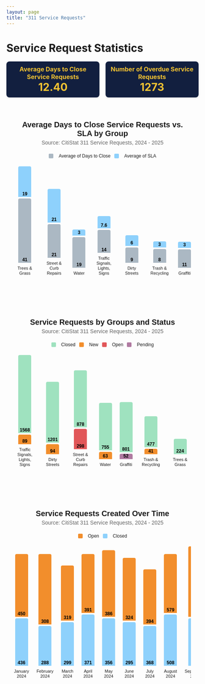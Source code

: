 ```yaml
---
layout: page
title: "311 Service Requests"
---
```


# Service Request Statistics

<b></b>
<b></b>

<!-- Stat Boxes -->
<div style="display: flex; gap: 16px; justify-content: center; align-items: stretch;">
  <div style="background-color: #121f3f; padding: 10px; border-radius: 8px; width: 250px; text-align: center; box-shadow: 0 2px 4px rgba(0,0,0,0.1);">
    <div style="color: #f1c232; font-weight: bold; font-size: 16px;">Average Days to Close Service Requests</div>
    <div style="color: #f1c232; font-weight: bold; font-size: 28px;">12.40</div>
  </div>
  <div style="background-color: #121f3f; padding: 10px; border-radius: 8px; width: 250px; text-align: center; box-shadow: 0 2px 4px rgba(0,0,0,0.1);">
    <div style="color: #f1c232; font-weight: bold; font-size: 16px;">Number of Overdue Service Requests</div>
    <div style="color: #f1c232; font-weight: bold; font-size: 28px;">1273</div>
  </div>
</div>

<style>
/* General Layout */
.bar-chart {
  max-width: 900px;
  margin: 40px auto;
  padding: 20px;
  font-family: sans-serif;
  display: block;
  text-align: center;
}
.chart-title {
  text-align: center;
  font-size: 20px;
  font-weight: bold;
  margin-bottom: 4px;
}
.chart-subtitle {
  text-align: center;
  font-size: 14px;
  color: #666;
  margin-bottom: 20px;
}
.chart-legend {
  display: flex;
  justify-content: center;
  align-items: center;
  font-size: 12px;
  margin-bottom: 20px;
  gap: 10px;
}
.chart-legend span {
  display: inline-block;
  width: 12px;
  height: 12px;
  border-radius: 2px;
  margin-right: 4px;
}

/* Bar Area */
.bar-container {
  display: flex;
  align-items: flex-end;
  gap: 20px;
  overflow-x: auto;
  padding-bottom: 30px;
}
.bar-group {
  display: flex;
  flex-direction: column;
  align-items: center;
  gap: 4px;
}

/* Bar and Labels */
.bar {
  width: 30px;
  display: flex;
  align-items: flex-end;
  justify-content: center;
  font-size: 12px;
  font-weight: bold;
  color: #000;
  border-radius: 4px 4px 0 0;
  padding: 2px;
  line-height: 1;
}
.bar-name {
  margin-top: 4px;
  font-size: 11px;
  text-align: center;
  max-width: 70px;
  white-space: normal;
  word-break: keep-all; /* prevents awkward breaks */
  line-height: 13px;
}




/* Bar Colors */
.close-bar { background-color: #abb8c3; }
.sla-bar { background-color: #8ed1fc; }
.closed { background-color: #9FE2BF; }
.new { background-color: #f28e2c; }
.open { background-color: #e15759; }
.pending { background-color: #b07aa1; }
</style>

<!-- Chart 1: Average vs SLA -->
<div class="bar-chart" style="margin-left: auto; margin-right: auto;">
  <div class="chart-title">Average Days to Close Service Requests vs. SLA by Group</div>
  <div class="chart-subtitle">Source: CitiStat 311 Service Requests, 2024 - 2025</div>
  <div class="chart-legend">
    <span style="background-color: #abb8c3;"></span> Average of Days to Close
    <span style="background-color: #8ed1fc;"></span> Average of SLA
  </div>
  <div class="bar-container">
    <div class="bar-group">
      <div class="bar sla-bar" style="height: 76px;">19</div>
      <div class="bar close-bar" style="height: 164px;">41</div>
      <div class="bar-name">Trees & Grass</div>
    </div>
    <div class="bar-group">
      <div class="bar sla-bar" style="height: 84px;">21</div>
      <div class="bar close-bar" style="height: 84px;">21</div>
      <div class="bar-name">Street & Curb Repairs</div>
    </div>
    <div class="bar-group">
      <div class="bar sla-bar" style="height: 12px;">3</div>
      <div class="bar close-bar" style="height: 76px;">19</div>
      <div class="bar-name">Water</div>
    </div>
    <div class="bar-group">
      <div class="bar sla-bar" style="height: 28px;">7.6</div>
      <div class="bar close-bar" style="height: 56px;">14</div>
      <div class="bar-name">Traffic Signals, Lights, Signs</div>
    </div>
    <div class="bar-group">
      <div class="bar sla-bar" style="height: 24px;">6</div>
      <div class="bar close-bar" style="height: 36px;">9</div>
      <div class="bar-name">Dirty Streets</div>
    </div>
    <div class="bar-group">
      <div class="bar sla-bar" style="height: 12px;">3</div>
      <div class="bar close-bar" style="height: 32px;">8</div>
      <div class="bar-name">Trash & Recycling</div>
    </div>
    <div class="bar-group">
      <div class="bar sla-bar" style="height: 12px;">3</div>
      <div class="bar close-bar" style="height: 44px;">11</div>
      <div class="bar-name">Graffiti</div>
    </div>
  </div>
</div>

<!-- Chart 2: Service Requests by Group and Status -->
<div class="bar-chart" style="margin-left: auto; margin-right: auto;">
  <div class="chart-title">Service Requests by Groups and Status</div>
  <div class="chart-subtitle">Source: CitiStat 311 Service Requests, 2024 - 2025</div>
  <div class="chart-legend">
    <span style="background-color: #9FE2BF;"></span> Closed
    <span style="background-color: #f28e2c;"></span> New
    <span style="background-color: #e15759;"></span> Open
    <span style="background-color: #b07aa1;"></span> Pending
  </div>
  <div class="bar-container">
    <div class="bar-group">
      <div class="bar closed" style="height: 200px;">1568</div>
      <div class="bar new" style="height: 21px;">89</div>
      <div class="bar-name">Traffic Signals, Lights, Signs</div>
    </div>
    <div class="bar-group">
      <div class="bar closed" style="height: 155px;">1201</div>
      <div class="bar new" style="height: 22px;">94</div>
      <div class="bar-name">Dirty Streets</div>
    </div>
    <div class="bar-group">
      <div class="bar closed" style="height: 145px;">878</div>
      <div class="bar open" style="height: 49px;">298</div>
      <div class="bar-name">Street & Curb Repairs</div>
    </div>
    <div class="bar-group">
      <div class="bar closed" style="height: 120px;">755</div>
      <div class="bar new" style="height: 15px;">63</div>
      <div class="bar-name">Water</div>
    </div>
    <div class="bar-group">
      <div class="bar closed" style="height: 127px;">801</div>
      <div class="bar pending" style="height: 10px;">52</div>
      <div class="bar-name">Graffiti</div>
    </div>
    <div class="bar-group">
      <div class="bar closed" style="height: 77px;">477</div>
      <div class="bar new" style="height: 10px;">41</div>
      <div class="bar-name">Trash & Recycling</div>
    </div>
    <div class="bar-group">
      <div class="bar closed" style="height: 36px;">224</div>
      <div class="bar-name">Trees & Grass</div>
    </div>
  </div>
</div>

<!-- Chart 3: Service Requests Created Over Time -->

<div class="bar-chart">
  <div class="chart-title">Service Requests Created Over Time</div>
  <div class="chart-subtitle">Source: CitiStat 311 Service Requests, 2024 - 2025</div>
  <div class="chart-legend">
    <span style="background-color: #f28e2c;"></span> Open
    <span style="background-color: #8ed1fc;"></span> Closed
  </div>
  <div class="bar-container">
    <div class="bar-group">
      <div class="bar" style="background-color: #f28e2c; height: 160px;">450</div>
      <div class="bar" style="background-color: #8ed1fc; height: 120px;">436</div>
      <div class="bar-name">January<br>2024</div>
    </div>
    <div class="bar-group">
      <div class="bar" style="background-color: #f28e2c; height: 180px;">308</div>
      <div class="bar" style="background-color: #8ed1fc; height: 100px;">288</div>
      <div class="bar-name">February<br>2024</div>
    </div>
    <div class="bar-group">
      <div class="bar" style="background-color: #f28e2c; height: 140px;">319</div>
      <div class="bar" style="background-color: #8ed1fc; height: 110px;">299</div>
      <div class="bar-name">March<br>2024</div>
    </div>
    <div class="bar-group">
      <div class="bar" style="background-color: #f28e2c; height: 150px;">391</div>
      <div class="bar" style="background-color: #8ed1fc; height: 130px;">371</div>
      <div class="bar-name">April<br>2024</div>
    </div>
    <div class="bar-group">
      <div class="bar" style="background-color: #f28e2c; height: 170px;">386</div>
      <div class="bar" style="background-color: #8ed1fc; height: 120px;">356</div>
      <div class="bar-name">May<br>2024</div>
    </div>
    <div class="bar-group">
      <div class="bar" style="background-color: #f28e2c; height: 160px;">324</div>
      <div class="bar" style="background-color: #8ed1fc; height: 110px;">295</div>
      <div class="bar-name">June<br>2024</div>
    </div>
    <div class="bar-group">
      <div class="bar" style="background-color: #f28e2c; height: 140px;">394</div>
      <div class="bar" style="background-color: #8ed1fc; height: 100px;">368</div>
      <div class="bar-name">July<br>2024</div>
    </div>
    <div class="bar-group">
      <div class="bar" style="background-color: #f28e2c; height: 150px;">579</div>
      <div class="bar" style="background-color: #8ed1fc; height: 130px;">508</div>
      <div class="bar-name">August<br>2024</div>
    </div>
    <div class="bar-group">
      <div class="bar" style="background-color: #f28e2c; height: 180px;">483</div>
      <div class="bar" style="background-color: #8ed1fc; height: 120px;">447</div>
      <div class="bar-name">September 2024</div>
    </div>
    <div class="bar-group">
      <div class="bar" style="background-color: #f28e2c; height: 170px;">400</div>
      <div class="bar" style="background-color: #8ed1fc; height: 110px;">364</div>
      <div class="bar-name">October<br>2024</div>
    </div>
    <div class="bar-group">
      <div class="bar" style="background-color: #f28e2c; height: 150px;">310</div>
      <div class="bar" style="background-color: #8ed1fc; height: 90px;">294</div>
      <div class="bar-name">November<br>2024</div>
    </div>
    <div class="bar-group">
      <div class="bar" style="background-color: #f28e2c; height: 140px;">322</div>
      <div class="bar" style="background-color: #8ed1fc; height: 100px;">284</div>
      <div class="bar-name">December<br>2024</div>
    </div>
    <div class="bar-group">
      <div class="bar" style="background-color: #f28e2c; height: 180px;">407</div>
      <div class="bar" style="background-color: #8ed1fc; height: 100px;">316</div>
      <div class="bar-name">January<br>2025</div>
    </div>
    <div class="bar-group">
      <div class="bar" style="background-color: #f28e2c; height: 180px;">386</div>
      <div class="bar" style="background-color: #8ed1fc; height: 100px;">354</div>
      <div class="bar-name">February<br>2025</div>
    </div>
    <div class="bar-group">
      <div class="bar" style="background-color: #f28e2c; height: 180px;">377</div>
      <div class="bar" style="background-color: #8ed1fc; height: 100px;">337</div>
      <div class="bar-name">March<br>2025</div>
    </div>
    <div class="bar-group">
      <div class="bar" style="background-color: #f28e2c; height: 180px;">355</div>
      <div class="bar" style="background-color: #8ed1fc; height: 100px;">302</div>
      <div class="bar-name">April<br>2025</div>
    </div>
    <div class="bar-group">
      <div class="bar" style="background-color: #f28e2c; height: 180px;">331</div>
      <div class="bar" style="background-color: #8ed1fc; height: 100px;">231</div>
      <div class="bar-name">May<br>2025</div>
    </div>
  </div>
</div>
